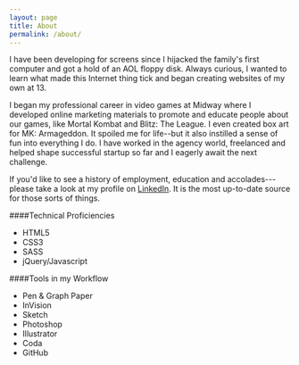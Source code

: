 ```yaml
---
layout: page
title: About
permalink: /about/
---
```


I have been developing for screens since I hijacked the family's first computer and got a hold of an AOL floppy disk. Always curious, I wanted to learn what made this Internet thing tick and began creating websites of my own at 13. 

I began my professional career in video games at Midway where I developed online marketing materials to promote and educate people about our games, like Mortal Kombat and Blitz: The League. I even created box art for MK: Armageddon. It spoiled me for life--but it also instilled a sense of fun into everything I do. I have worked in the agency world, freelanced and helped shape successful startup so far and I eagerly await the next challenge.

If you'd like to see a history of employment, education and accolades---please take a look at my profile on <a href="http://www.linkedin.com/in/n8peters/">LinkedIn</a>. It is the most up-to-date source for those sorts of things.

####Technical Proficiencies
* HTML5
* CSS3
* SASS
* jQuery/Javascript

####Tools in my Workflow
* Pen & Graph Paper
* InVision
* Sketch
* Photoshop
* Illustrator
* Coda
* GitHub

